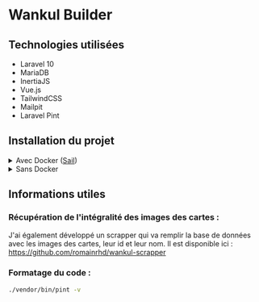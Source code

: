# Wankul Builder

## Technologies utilisées

- Laravel 10
- MariaDB
- InertiaJS
- Vue.js
- TailwindCSS
- Mailpit
- Laravel Pint

## Installation du projet

<details>
<summary>Avec Docker (<a href="https://laravel.com/docs/10.x/sail">Sail</a>)</summary>

1. Récupération du projet :
    ```bash
    git clone git@github.com:romainrhd/wankul-builder.git
    ```
2. On se déplace dans le projet :
    ```bash
    cd wankul-builder/
    ```
3. On crée le fichier .env et on le remplit avec les bonnes informations :
   ```bash
   cp .env.example .env
   ```
   Il faut bien penser à mettre à jour les valeurs suivantes :
    - LOG_CHANNEL (Mettre daily pour avoir un fichier de log par jour)
4. Installation des dépendances :
    ```bash
    docker run --rm \
    -u "$(id -u):$(id -g)" \
    -v "$(pwd):/var/www/html" \
    -w /var/www/html \
    laravelsail/php82-composer:latest \
    composer install --ignore-platform-reqs
    ```
5. Installation de la base de données :
    ```bash
    sail artisan migrate --seed
    ```
6. Création du lien symbolique pour les images :
    ```bash
    sail artisan storage:link
    ```
7. Création du lien symbolique pour les images :
    ```bash
    sail artisan key:generate
    ```

</details>
<details>
<summary>Sans Docker</summary>

1. Récupération du projet :
    ```bash
    git clone git@github.com:romainrhd/wankul-builder.git
    ```
2. On se déplace dans le projet :
    ```bash
    cd wankul-builder/
    ```
3. On crée le fichier .env et on le remplit avec les bonnes informations :
    ```bash
    cp .env.example .env
    ```
   Il faut bien penser à mettre à jour les valeurs suivantes :
    - LOG_CHANNEL (Mettre daily pour avoir un fichier de log par jour)
4. Installation des dépendances :
    ```bash
    composer install
    ```
5. Installation de la base de données :
    ```bash
    php artisan migrate --seed
    ```
6. Création du lien symbolique pour les images :
   ```bash
   php artisan storage:link
    ```
7. Création de la clé Laravel :
   ```bash
   php artisan key:generate
    ```
8. Lancement du projet :
    ```bash
    php artisan serve
    ```

</details>

## Informations utiles

### Récupération de l'intégralité des images des cartes :

J'ai également développé un scrapper qui va remplir la base de données avec les images des cartes, leur id et leur nom.
Il est disponible ici : https://github.com/romainrhd/wankul-scrapper

### Formatage du code :

```bash
./vendor/bin/pint -v
```
